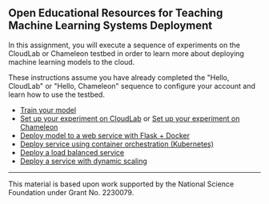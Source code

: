 ## Open Educational Resources for Teaching Machine Learning Systems Deployment

In this assignment, you will execute a sequence of experiments on the CloudLab or Chameleon testbed in order to learn more about deploying machine learning models to the cloud.

These instructions assume you have already completed the "Hello, CloudLab" or "Hello, Chameleon" sequence to configure your account and learn how to use the testbed.

* [Train your model](train_model/finetune_food_classification_model.ipynb)
* [Set up your experiment on CloudLab](reserve/index.md) or [Set up your experiment on Chameleon](reserve/reserve_resources_chameleon.ipynb)
* [Deploy model to a web service with Flask + Docker](deploy_app/index.md)
* [Deploy service using container orchestration (Kubernetes)](deploy_k8s/index.md)
* [Deploy a load balanced service](deploy_lb/index.md)
* [Deploy a service with dynamic scaling](deploy_hpa/index.md)


---

This material is based upon work supported by the National Science Foundation under Grant No. 2230079. 
